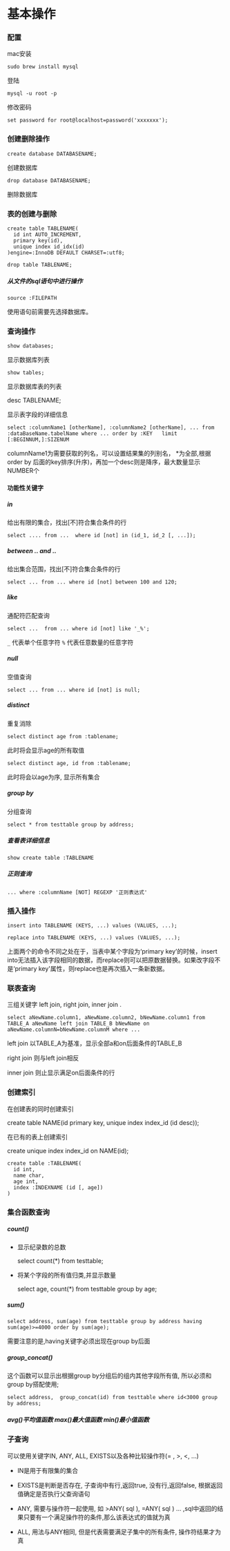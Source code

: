 # 基本操作

### 配置

mac安装

    sudo brew install mysql

登陆

    mysql -u root -p 

修改密码

    set password for root@localhost=password('xxxxxxx');


### 创建删除操作

    create database DATABASENAME;

创建数据库

    drop database DATABASENAME;

删除数据库


### 表的创建与删除

    create table TABLENAME(
      id int AUTO_INCREMENT,
      primary key(id),
      unique index id_idx(id)
    )engine=:InnoDB DEFAULT CHARSET=:utf8;

    drop table TABLENAME;

##### 从文件的sql语句中进行操作

    source :FILEPATH

使用语句前需要先选择数据库。


### 查询操作

    show databases;

显示数据库列表

    show tables;

显示数据库表的列表

  desc TABLENAME;

显示表字段的详细信息

    select :columnName1 [otherName], :columnName2 [otherName], ... from :dataBaseName.tabelName where ... order by :KEY   limit [:BEGINNUM,]:SIZENUM

columnName1为需要获取的列名，可以设置结果集的列别名， *为全部,根据order by 后面的key排序(升序)，再加一个desc则是降序，最大数量显示NUMBER个

#### 功能性关键字

##### in

给出有限的集合，找出[不]符合集合条件的行

    select .... from ...  where id [not] in (id_1, id_2 [, ...]);

##### between .. and ..

给出集合范围，找出[不]符合集合条件的行
  
    select ... from ... where id [not] between 100 and 120;

##### like

通配符匹配查询

    select ...  from ... where id [not] like '_%';

`_` 代表单个任意字符
`%` 代表任意数量的任意字符

##### null

空值查询

    select ... from ... where id [not] is null;

##### distinct

重复消除

    select distinct age from :tablename;

此时将会显示age的所有取值

    select distinct age, id from :tablename;

此时将会以age为序, 显示所有集合

##### group by

分组查询

    select * from testtable group by address;



##### 查看表详细信息

    show create table :TABLENAME

##### 正则查询

    ... where :columnName [NOT] REGEXP '正则表达式'


### 插入操作

    insert into TABLENAME (KEYS, ...) values (VALUES, ...);

    replace into TABLENAME (KEYS, ...) values (VALUES, ...);

上面两个的命令不同之处在于，当表中某个字段为‘primary key’的时候，insert into无法插入该字段相同的数据，而replace则可以把原数据替换。如果改字段不是‘primary key'属性，则replace也是再次插入一条新数据。


### 联表查询

三组关键字 left join, right join, inner join . 

    select aNewName.column1, aNewName.column2, bNewName.column1 from TABLE_A aNewName left join TABLE_B bNewName on aNewName.columnN=bNewName.columnM where ...

left join 以TABLE_A为基准，显示全部a和on后面条件的TABLE_B

right join 则与left join相反

inner join 则止显示满足on后面条件的行

### 创建索引

在创建表的同时创建索引

  create table NAME(id primary key, unique index index_id (id desc));

在已有的表上创建索引

  create unique index index_id on NAME(id);

    create table :TABLENAME(
      id int,
      name char, 
      age int,
      index :INDEXNAME (id [, age])
    )


### 集合函数查询

##### count()

+ 显示纪录数的总数

    select count(*) from testtable;

+ 将某个字段的所有值归类,并显示数量

    select age, count(*) from testtable group by age;

##### sum()

    select address, sum(age) from testtable group by address having sum(age)>=4000 order by sum(age);

需要注意的是,having关键字必须出现在group by后面

##### group_concat()

这个函数可以显示出根据group by分组后的组内其他字段所有值, 所以必须和group by搭配使用;

    select address,  group_concat(id) from testtable where id<3000 group by address;

##### avg()平均值函数  max()最大值函数  min()最小值函数

### 子查询

可以使用关键字IN, ANY, ALL, EXISTS以及各种比较操作符(= , >, <, ...)

+ IN是用于有限集的集合

+ EXISTS是判断是否存在, 子查询中有行,返回true, 没有行,返回false, 根据返回值确定是否执行父查询语句

+ ANY, 需要与操作符一起使用, 如 >ANY( sql ), =ANY( sql ) ... ,sql中返回的结果只要有一个满足操作符的条件,那么该表达式的值就为真

+ ALL, 用法与ANY相同, 但是代表需要满足子集中的所有条件, 操作符结果才为真

